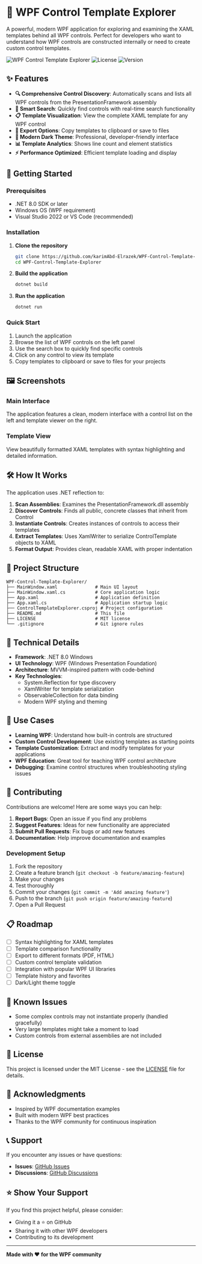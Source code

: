 # 🎨 WPF Control Template Explorer

A powerful, modern WPF application for exploring and examining the XAML templates behind all WPF controls. Perfect for developers who want to understand how WPF controls are constructed internally or need to create custom control templates.

![WPF Control Template Explorer](https://img.shields.io/badge/WPF-.NET%208-blue)
![License](https://img.shields.io/badge/License-MIT-green)
![Version](https://img.shields.io/badge/Version-1.0.0-orange)

## ✨ Features

- **🔍 Comprehensive Control Discovery**: Automatically scans and lists all WPF controls from the PresentationFramework assembly
- **🎯 Smart Search**: Quickly find controls with real-time search functionality
- **📋 Template Visualization**: View the complete XAML template for any WPF control
- **💾 Export Options**: Copy templates to clipboard or save to files
- **🌙 Modern Dark Theme**: Professional, developer-friendly interface
- **📊 Template Analytics**: Shows line count and element statistics
- **⚡ Performance Optimized**: Efficient template loading and display

## 🚀 Getting Started

### Prerequisites

- .NET 8.0 SDK or later
- Windows OS (WPF requirement)
- Visual Studio 2022 or VS Code (recommended)

### Installation

1. **Clone the repository**
   ```bash
   git clone https://github.com/karimAbd-Elrazek/WPF-Control-Template-Explorer.git
   cd WPF-Control-Template-Explorer
   ```

2. **Build the application**
   ```bash
   dotnet build
   ```

3. **Run the application**
   ```bash
   dotnet run
   ```

### Quick Start

1. Launch the application
2. Browse the list of WPF controls on the left panel
3. Use the search box to quickly find specific controls
4. Click on any control to view its template
5. Copy templates to clipboard or save to files for your projects

## 🖼️ Screenshots

### Main Interface
The application features a clean, modern interface with a control list on the left and template viewer on the right.

### Template View
View beautifully formatted XAML templates with syntax highlighting and detailed information.

## 🛠️ How It Works

The application uses .NET reflection to:

1. **Scan Assemblies**: Examines the PresentationFramework.dll assembly
2. **Discover Controls**: Finds all public, concrete classes that inherit from Control
3. **Instantiate Controls**: Creates instances of controls to access their templates
4. **Extract Templates**: Uses XamlWriter to serialize ControlTemplate objects to XAML
5. **Format Output**: Provides clean, readable XAML with proper indentation

## 📁 Project Structure

```
WPF-Control-Template-Explorer/
├── MainWindow.xaml              # Main UI layout
├── MainWindow.xaml.cs           # Core application logic
├── App.xaml                     # Application definition
├── App.xaml.cs                  # Application startup logic
├── ControlTemplateExplorer.csproj # Project configuration
├── README.md                    # This file
├── LICENSE                      # MIT license
└── .gitignore                   # Git ignore rules
```

## 🔧 Technical Details

- **Framework**: .NET 8.0 Windows
- **UI Technology**: WPF (Windows Presentation Foundation)
- **Architecture**: MVVM-inspired pattern with code-behind
- **Key Technologies**:
  - System.Reflection for type discovery
  - XamlWriter for template serialization
  - ObservableCollection for data binding
  - Modern WPF styling and theming

## 🎯 Use Cases

- **Learning WPF**: Understand how built-in controls are structured
- **Custom Control Development**: Use existing templates as starting points
- **Template Customization**: Extract and modify templates for your applications
- **WPF Education**: Great tool for teaching WPF control architecture
- **Debugging**: Examine control structures when troubleshooting styling issues

## 🤝 Contributing

Contributions are welcome! Here are some ways you can help:

1. **Report Bugs**: Open an issue if you find any problems
2. **Suggest Features**: Ideas for new functionality are appreciated
3. **Submit Pull Requests**: Fix bugs or add new features
4. **Documentation**: Help improve documentation and examples

### Development Setup

1. Fork the repository
2. Create a feature branch (`git checkout -b feature/amazing-feature`)
3. Make your changes
4. Test thoroughly
5. Commit your changes (`git commit -m 'Add amazing feature'`)
6. Push to the branch (`git push origin feature/amazing-feature`)
7. Open a Pull Request

## 📋 Roadmap

- [ ] Syntax highlighting for XAML templates
- [ ] Template comparison functionality
- [ ] Export to different formats (PDF, HTML)
- [ ] Custom control template validation
- [ ] Integration with popular WPF UI libraries
- [ ] Template history and favorites
- [ ] Dark/Light theme toggle

## 🐛 Known Issues

- Some complex controls may not instantiate properly (handled gracefully)
- Very large templates might take a moment to load
- Custom controls from external assemblies are not included

## 📄 License

This project is licensed under the MIT License - see the [LICENSE](LICENSE) file for details.

## 🙏 Acknowledgments

- Inspired by WPF documentation examples
- Built with modern WPF best practices
- Thanks to the WPF community for continuous inspiration

## 📞 Support

If you encounter any issues or have questions:

- **Issues**: [GitHub Issues](https://github.com/karimAbd-Elrazek/WPF-Control-Template-Explorer/issues)
- **Discussions**: [GitHub Discussions](https://github.com/karimAbd-Elrazek/WPF-Control-Template-Explorer/discussions)

## ⭐ Show Your Support

If you find this project helpful, please consider:
- Giving it a ⭐ on GitHub
- Sharing it with other WPF developers
- Contributing to its development

---

**Made with ❤️ for the WPF community**
